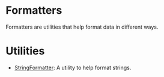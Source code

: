 # Formatters
Formatters are utilities that help format data in different ways.

# Utilities
- [StringFormatter](string-formatter/README.md): A utility to help format strings.